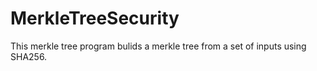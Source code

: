 # MerkleTreeSecurity
This merkle tree program bulids a merkle tree from a set of inputs using SHA256.

